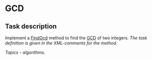 # GCD

## Task description

Implement a [FindGcd](Gcd/IntegerExtensions.cs#L15) method to find the [GCD](https://en.wikipedia.org/wiki/Greatest_common_divisor) of two integers. _The task definition is given in the XML-comments for the method._

*Topics - algorithms*.